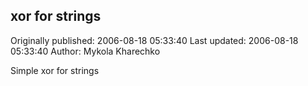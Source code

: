 ## xor for strings 
Originally published: 2006-08-18 05:33:40 
Last updated: 2006-08-18 05:33:40 
Author: Mykola Kharechko 
 
Simple xor for strings